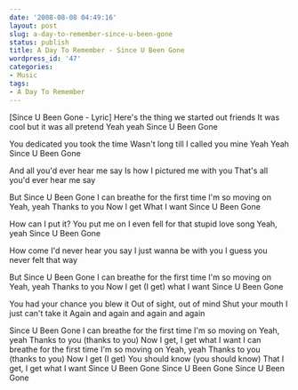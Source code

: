 ```yaml
---
date: '2008-08-08 04:49:16'
layout: post
slug: a-day-to-remember-since-u-been-gone
status: publish
title: A Day To Remember - Since U Been Gone
wordpress_id: '47'
categories:
- Music
tags:
- A Day To Remember
---
```



[](http://www.imeem.com/people/QM-Q_PJ/music/Ifpo1LZ-/a_day_to_remember_since_u_been_gone/)
[Since U Been Gone - Lyric]
Here's the thing we started out friends
It was cool but it was all pretend
Yeah yeah
Since U Been Gone

You dedicated you took the time
Wasn't long till I called you mine
Yeah Yeah
Since U Been Gone

And all you'd ever hear me say
Is how I pictured me with you
That's all you'd ever hear me say

But Since U Been Gone
I can breathe for the first time
I'm so moving on
Yeah, yeah
Thanks to you
Now I get
What I want
Since U Been Gone

How can I put it? You put me on
I even fell for that stupid love song
Yeah, yeah
Since U Been Gone

How come I'd never hear you say
I just wanna be with you
I guess you never felt that way

But Since U Been Gone
I can breathe for the first time
I'm so moving on
Yeah, yeah
Thanks to you
Now I get (I get) what I want
Since U Been Gone

You had your chance you blew it
Out of sight, out of mind
Shut your mouth I just can't take it
Again and again and again and again

Since U Been Gone
I can breathe for the first time
I'm so moving on
Yeah, yeah
Thanks to you (thanks to you)
Now I get, I get what I want
I can breathe for the first time
I'm so moving on
Yeah, yeah
Thanks to you (thanks to you)
Now I get (I get)
You should know (you should know)
That I get, I get what I want
Since U Been Gone
Since U Been Gone
Since U Been Gone
